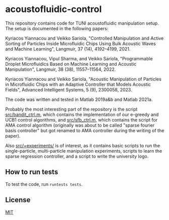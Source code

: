 # acoustofluidic-control

This repository contains code for TUNI acoustofluidic manipulation
setup. The setup is documented in the following papers:

Kyriacos Yiannacou and Veikko Sariola, "Controlled Manipulation and
Active Sorting of Particles Inside Microfluidic Chips Using Bulk
Acoustic Waves and Machine Learning", Langmuir, 37 (14), 4192–4199,
2021.

Kyriacos Yiannacou, Vipul Sharma, and Veikko Sariola, "Programmable
Droplet Microfluidics Based on Machine Learning and Acoustic
Manipulation", Langmuir, 38 (38), 11557–11564, 2022.

Kyriacos Yiannacou and Veikko Sariola, "Acoustic Manipulation of
Particles in Microfluidic Chips with an Adaptive Controller that Models
Acoustic Fields", Advanced Intelligent Systems, 5 (9), 2300058, 2023.

The code was written and tested in Matlab 2019a&b and Matlab 2021a.

Probably the most interesting part of the repository is the script [src/bandit_ctrl.m](src/bandit_ctrl.m),
which contains the implementation of our e-greedy and UCB1 control
algorithms, and [src/sfb_ctrl.m](src/sfb_ctrl.m), which contains the
script for AMA control algorithm (originally was about to be called
"sparse fourier basis controller" but got renamed to AMA controller
during the writing of the paper).

Also [src/+experiments/](src/+experiments/) is of interest, as it
contains basic scripts to run the single-particle, multi-particle
manipulation experiments, scripts to learn the sparse regression
controller, and a script to write the university logo.

## How to run tests

To test the code, run `runtests tests`.

## License

[MIT](LICENSE)